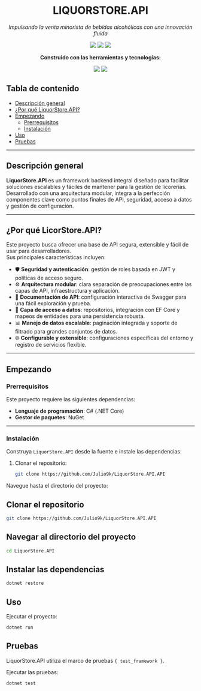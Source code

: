 <h1 align="center">LIQUORSTORE.API</h1>

<p align="center"><em>Impulsando la venta minorista de bebidas alcohólicas con una innovación fluida</em></p>

<p align="center">
  <img src="https://img.shields.io/badge/last%20commit-today-brightgreen" />
  <img src="https://img.shields.io/badge/C%23-100%25-blue" />
  <img src="https://img.shields.io/badge/languages-1-blue" />
</p>

<p align="center"><strong>Construido con las herramientas y tecnologías:</strong></p>

<p align="center">
  <img src="https://img.shields.io/badge/-JSON-black?logo=json&logoColor=white" />
  <img src="https://img.shields.io/badge/NuGet-004880?logo=nuget&logoColor=white" />
</p>



## Tabla de contenido

- [Descripción general](#descripción-general)
- [¿Por qué LiquorStore.API?](#por-qué-licorstoreapi)
- [Empezando](#empezando)
  - [Prerrequisitos](#prerrequisitos)
  - [Instalación](#instalación)
- [Uso](#uso)
- [Pruebas](#pruebas)

---

## Descripción general

**LiquorStore.API** es un framework backend integral diseñado para facilitar soluciones escalables y fáciles de mantener para la gestión de licorerías.  
Desarrollado con una arquitectura modular, integra a la perfección componentes clave como puntos finales de API, seguridad, acceso a datos y gestión de configuración.

---

## ¿Por qué LicorStore.API?

Este proyecto busca ofrecer una base de API segura, extensible y fácil de usar para desarrolladores.  
Sus principales características incluyen:

- 🛡 **Seguridad y autenticación**: gestión de roles basada en JWT y políticas de acceso seguro.  
- ⚙️ **Arquitectura modular**: clara separación de preocupaciones entre las capas de API, infraestructura y aplicación.  
- 📜 **Documentación de API**: configuración interactiva de Swagger para una fácil exploración y prueba.  
- 💾 **Capa de acceso a datos**: repositorios, integración con EF Core y mapeos de entidades para una persistencia robusta.  
- 📊 **Manejo de datos escalable**: paginación integrada y soporte de filtrado para grandes conjuntos de datos.  
- 🌐 **Configurable y extensible**: configuraciones específicas del entorno y registro de servicios flexible.  

---

## Empezando

### Prerrequisitos

Este proyecto requiere las siguientes dependencias:

- **Lenguaje de programación**: C# (.NET Core)  
- **Gestor de paquetes**: NuGet  

---

### Instalación

Construya `LiquorStore.API` desde la fuente e instale las dependencias:

1. Clonar el repositorio:

   ```bash
   git clone https://github.com/Julio9k/LiquorStore.API.API
Navegue hasta el directorio del proyecto:

## Clonar el repositorio

```bash
git clone https://github.com/Julio9k/LiquorStore.API.API
```

## Navegar al directorio del proyecto

```bash
cd LiquorStore.API
```

## Instalar las dependencias

```bash
dotnet restore
```

## Uso

Ejecutar el proyecto:

```bash
dotnet run
```

## Pruebas

LiquorStore.API utiliza el marco de pruebas `{ test_framework }`.

Ejecutar las pruebas:

```bash
dotnet test
```
